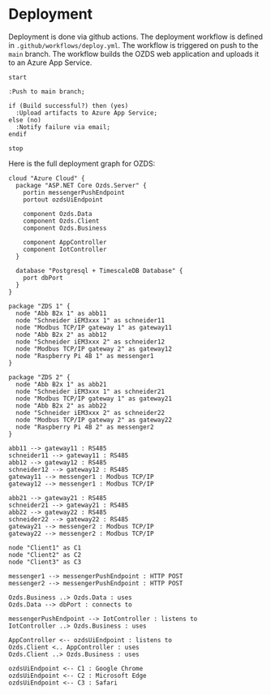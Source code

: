# Deployment

<div style="display: none;">
  \page workflow-deployment Deployment
</div>

Deployment is done via github actions. The deployment workflow is defined in
`.github/workflows/deploy.yml`. The workflow is triggered on push to the `main`
branch. The workflow builds the OZDS web application and uploads it to an Azure
App Service.

```plantuml
start

:Push to main branch;

if (Build successful?) then (yes)
  :Upload artifacts to Azure App Service;
else (no)
  :Notify failure via email;
endif

stop
```

Here is the full deployment graph for OZDS:

```plantuml
cloud "Azure Cloud" {
  package "ASP.NET Core Ozds.Server" {
    portin messengerPushEndpoint
    portout ozdsUiEndpoint

    component Ozds.Data
    component Ozds.Client
    component Ozds.Business

    component AppController
    component IotController
  }

  database "Postgresql + TimescaleDB Database" {
    port dbPort
  }
}

package "ZDS 1" {
  node "Abb B2x 1" as abb11
  node "Schneider iEM3xxx 1" as schneider11
  node "Modbus TCP/IP gateway 1" as gateway11
  node "Abb B2x 2" as abb12
  node "Schneider iEM3xxx 2" as schneider12
  node "Modbus TCP/IP gateway 2" as gateway12
  node "Raspberry Pi 4B 1" as messenger1
}

package "ZDS 2" {
  node "Abb B2x 1" as abb21
  node "Schneider iEM3xxx 1" as schneider21
  node "Modbus TCP/IP gateway 1" as gateway21
  node "Abb B2x 2" as abb22
  node "Schneider iEM3xxx 2" as schneider22
  node "Modbus TCP/IP gateway 2" as gateway22
  node "Raspberry Pi 4B 2" as messenger2
}

abb11 --> gateway11 : RS485
schneider11 --> gateway11 : RS485
abb12 --> gateway12 : RS485
schneider12 --> gateway12 : RS485
gateway11 --> messenger1 : Modbus TCP/IP
gateway12 --> messenger1 : Modbus TCP/IP

abb21 --> gateway21 : RS485
schneider21 --> gateway21 : RS485
abb22 --> gateway22 : RS485
schneider22 --> gateway22 : RS485
gateway21 --> messenger2 : Modbus TCP/IP
gateway22 --> messenger2 : Modbus TCP/IP

node "Client1" as C1
node "Client2" as C2
node "Client3" as C3

messenger1 --> messengerPushEndpoint : HTTP POST
messenger2 --> messengerPushEndpoint : HTTP POST

Ozds.Business ..> Ozds.Data : uses
Ozds.Data --> dbPort : connects to

messengerPushEndpoint --> IotController : listens to
IotController ..> Ozds.Business : uses

AppController <-- ozdsUiEndpoint : listens to
Ozds.Client <.. AppController : uses
Ozds.Client ..> Ozds.Business : uses

ozdsUiEndpoint <-- C1 : Google Chrome
ozdsUiEndpoint <-- C2 : Microsoft Edge
ozdsUiEndpoint <-- C3 : Safari
```

